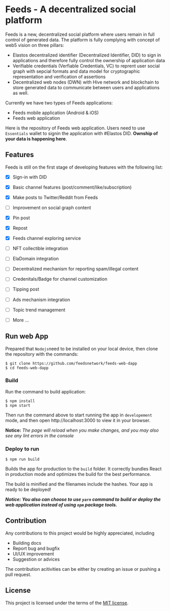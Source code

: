 # Feeds - A decentralized social platform

Feeds is a new, decentralized social platform where users remain in full control of generated data. The platform is fully complying with concept of web5 vision on three pillars: 

- Elastos decentralized identifier (Decentralized Identifier, DID) to sign in applications and therefore fully control the ownership of application data
- Verifiable credentials (Verfiable Credentials, VC) to reprent user social graph with sepcial formats and data model for cryptographic representation and verification of assertions
- Decentralized web nodes (DWN) with Hive network and blockchain to store generated data to communicate between users and applications as well.

Currently we have two types of Feeds applications:

- Feeds mobile application (Android & iOS)
- Feeds web application

Here is the repository of Feeds web application. Users need to use `Essentials` wallet to signin the application with #Elastos DID.  **Ownship of your data is happening here**.



## Features 

Feeds is still on the first stage of developing features with the following list:

- [x]  Sign-in with DID
- [x]  Basic channel features (post/comment/like/subscription)
- [x]  Make posts to Twitter/Reddit from Feeds
- [ ]  Improvement on social graph content
- [x]  Pin post
- [x]  Repost 
- [x]  Feeds channel exploring service
- [ ]  NFT collectible integration
- [ ]  ElaDomain integration
- [ ]  Decentralized mechanism for reporting spam/illegal content 
- [ ]  Credenitals/Badge for channel customization 
- [ ]  Tipping post
- [ ]  Ads mechanism integration
- [ ]  Topic trend management
- [ ]  More ... 



## Run web App

Prepared that `Nodejs`need to be installed on your local device, then clone  the repository with the commands:

```shell
$ git clone https://github.com/feedsnetwork/feeds-web-dapp
$ cd feeds-web-dapp
```

### Build

Run the command to build application:

```
$ npm install
$ npm start
```

Then run the command above to start running the app in `developement` mode, and then open http://localhost:3000 to view it in your browser.

**Notice:** *The page will reload when you make changes, and you may also see any lint errors in the console*

### Deploy to run

```
$ npm run build
```

Builds the app for production to the `build` folder.  It correctly bundles React in production mode and optimizes the build for the best performance.

The build is minified and the filenames include the hashes. Your app is ready to be deployed!

***Notice: You also can choose to use `yarn` command to build or deploy the web application instead of using `npm` package tools.***



## Contribution

Any contributions  to this project would be highly appreciated, including

- Building docs
- Report bug and bugfix
- UI/UX improvement
- Suggestion or advices

The contribution acitivities can be either by creating an issue or pushing a pull request.



## License

This project is licensed under the terms of the [MIT license](https://github.com/feedsnetwork/feeds-web-dapp/blob/main/LICENSE).
